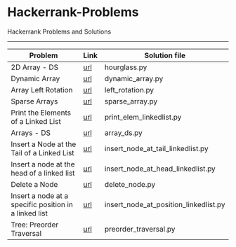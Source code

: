 # Hackerrank-Problems
Hackerrank Problems and Solutions

--------------------------------------------------------------------------------------------------------------------
| Problem         |  Link                                                         |  Solution file                    |
|----------------|---------------------------------------------------------------|------------------------------------|
| 2D Array - DS   | [url](https://www.hackerrank.com/challenges/2d-array/problem) | hourglass.py                      |
| Dynamic Array   | [url](https://www.hackerrank.com/challenges/dynamic-array/problem) | dynamic_array.py             |
| Array Left Rotation | [url](https://www.hackerrank.com/challenges/array-left-rotation/problem) | left_rotation.py   |
| Sparse Arrays     | [url](https://www.hackerrank.com/challenges/sparse-arrays/problem)  | sparse_array.py           |
| Print the Elements of a Linked List | [url](https://www.hackerrank.com/challenges/print-the-elements-of-a-linked-list/problem) | print_elem_linkedlist.py|
| Arrays - DS  | [url](https://www.hackerrank.com/challenges/arrays-ds/problem)  | array_ds.py |
| Insert a Node at the Tail of a Linked List | [url](https://www.hackerrank.com/challenges/insert-a-node-at-the-tail-of-a-linked-list/problem) | insert_node_at_tail_linkedlist.py  |
| Insert a node at the head of a linked list  | [url](https://www.hackerrank.com/challenges/insert-a-node-at-the-head-of-a-linked-list/problem) | insert_node_at_head_linkedlist.py  |
| Delete a Node | [url](https://www.hackerrank.com/challenges/delete-a-node-from-a-linked-list/problem)  | delete_node.py |
| Insert a node at a specific position in a linked list | [url](https://www.hackerrank.com/challenges/insert-a-node-at-a-specific-position-in-a-linked-list/problem) | insert_node_at_position_linkedlist.py |
| Tree: Preorder Traversal | [url](https://www.hackerrank.com/challenges/tree-preorder-traversal/problem) | preorder_traversal.py |

